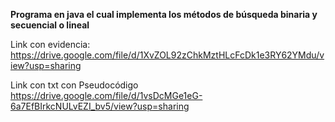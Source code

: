 **Programa en java el cual implementa los métodos de búsqueda binaria y secuencial o lineal**

Link con evidencia: 
https://drive.google.com/file/d/1XvZOL92zChkMztHLcFcDk1e3RY62YMdu/view?usp=sharing

Link con txt con Pseudocódigo
https://drive.google.com/file/d/1vsDcMGe1eG-6a7EfBIrkcNULvEZI_bv5/view?usp=sharing
